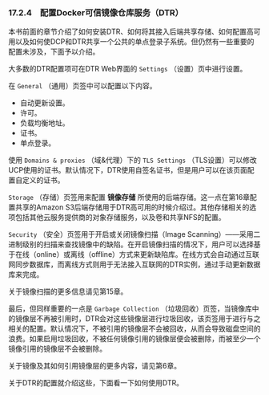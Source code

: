 ### 17.2.4　配置Docker可信镜像仓库服务（DTR）

本书前面的章节介绍了如何安装DTR、如何将其接入后端共享存储、如何配置高可用以及如何使DCP和DTR共享一个公共的单点登录子系统。但仍然有一些重要的配置未涉及，下面予以介绍。

大多数的DTR配置项可在DTR Web界面的 `Settings` （设置）页中进行设置。

在 `General` （通用）页签中可以配置以下内容。

+ 自动更新设置。
+ 许可。
+ 负载均衡地址。
+ 证书。
+ 单点登录。

使用 `Domains & proxies` （域&代理）下的 `TLS Settings` （TLS设置）可以修改UCP使用的证书。默认情况下，DTR使用自签名证书，但是用户可以在该页面配置自定义的证书。

`Storage` （存储）页签用来配置 **镜像存储** 所使用的后端存储。这一点在第16章配置共享的Amazon S3后端存储用于DTR高可用的时候介绍过。其他存储相关的选项包括其他云服务提供商的对象存储服务，以及卷和共享NFS的配置。

`Security` （安全）页签用于开启或关闭镜像扫描（Image Scanning）——采用二进制级别的扫描来查找镜像中的缺陷。在开启镜像扫描的情况下，用户可以选择基于在线（online）或离线（offline）方式来更新缺陷库。在线方式会自动通过互联网同步数据库，而离线方式则用于无法接入互联网的DTR实例，通过手动更新数据库来完成。

关于镜像扫描的更多信息请见第15章。

最后，但同样重要的一点是 `Garbage Collection` （垃圾回收）页签，当镜像库中的镜像层不再被引用时，DTR会对这些镜像层进行垃圾回收，该页签用于进行与之相关的配置。默认情况下，不被引用的镜像层不会被回收，从而会导致磁盘空间的浪费。如果启用垃圾回收，不被任何镜像引用的镜像层便会被删除，而被至少一个镜像引用的镜像层不会被删除。

关于镜像及其如何引用镜像层的更多内容，请见第6章。

关于DTR的配置就介绍这些，下面看一下如何使用DTR。

